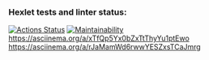 ### Hexlet tests and linter status:
[![Actions Status](https://github.com/Rolex55/frontend-project-44/actions/workflows/hexlet-check.yml/badge.svg)](https://github.com/Rolex55/frontend-project-44/actions)
[![Maintainability](https://api.codeclimate.com/v1/badges/8f45745eab62abc5d7a7/maintainability)](https://codeclimate.com/github/Rolex55/frontend-project-44/maintainability)
https://asciinema.org/a/xTfQp5Yx0bZxTtThyYu1ptEwo
https://asciinema.org/a/rJaMamWd6rwwYESZxsTCaJmrg
